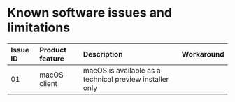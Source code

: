# Known software issues and limitations

| Issue ID | Product feature | Description | Workaround |
| :--- | :--- | :--- | :--- |
| 01 | macOS client | macOS is available as a technical preview installer only |  |




